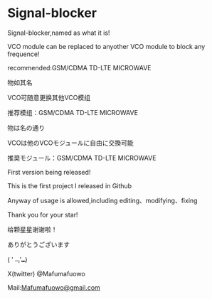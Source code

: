 # Signal-blocker
Signal-blocker,named as what it is!

VCO module can be replaced to anyother VCO module to block any frequence!

recommended:GSM/CDMA TD-LTE MICROWAVE

物如其名

VCO可随意更换其他VCO模组

推荐模组：GSM/CDMA TD-LTE MICROWAVE

物は名の通り

VCOは他のVCOモジュールに自由に交換可能

推奨モジュール：GSM/CDMA TD-LTE MICROWAVE

First version being released!

This is the first project I released in Github

Anyway of usage is allowed,including editing、modifying、fixing

Thank you for your star!

给颗星星谢谢啦！

ありがとうございます

( '﹃'⑉)

X(twitter) @Mafumafuowo

Mail:Mafumafuowo@gmail.com
